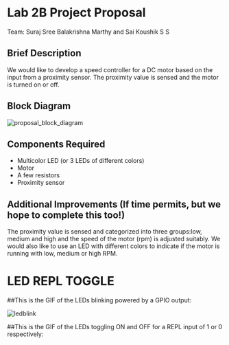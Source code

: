 # Lab 2B Project Proposal

Team: Suraj Sree Balakrishna Marthy and Sai Koushik S S

## Brief Description
We would like to develop a speed controller for a DC motor based on the input from a proximity sensor. The proximity value is sensed and the motor is turned on or off.

## Block Diagram
![proposal_block_diagram](https://user-images.githubusercontent.com/69215958/197108051-0aa144ef-d4ff-46af-9466-39167108513f.png)

## Components Required

- Multicolor LED (or 3 LEDs of different colors)
- Motor
- A few resistors
- Proximity sensor

## Additional Improvements (If time permits, but we hope to complete this too!)

The proximity value is sensed and categorized into three groups:low, medium and high and the speed of the motor (rpm) is adjusted suitably. We would also like to use an LED with different colors to indicate if the motor is running with low, medium or high RPM.

# LED REPL TOGGLE

##This is the GIF of the LEDs blinking powered by a GPIO output:

![ledblink](https://user-images.githubusercontent.com/69215958/197108814-97e6c900-07ab-47df-911b-05cce1d66c9f.gif)

##This is the GIF of the LEDs toggling ON and OFF for a REPL input of 1 or 0 respectively:



